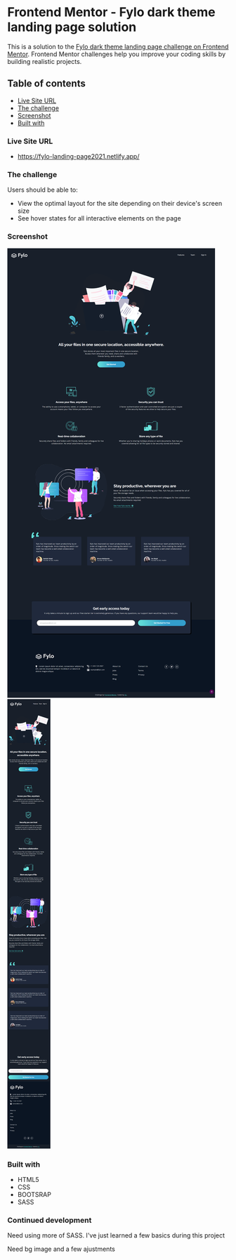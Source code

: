 # Frontend Mentor - Fylo dark theme landing page solution
This is a solution to the [Fylo dark theme landing page challenge on Frontend Mentor](https://www.frontendmentor.io/challenges/fylo-dark-theme-landing-page-5ca5f2d21e82137ec91a50fd). Frontend Mentor challenges help you improve your coding skills by building realistic projects. 

## Table of contents

- [Live Site URL](#links)
- [The challenge](#the-challenge)
- [Screenshot](#screenshot)
- [Built with](#built-with)


### Live Site URL

- https://fylo-landing-page2021.netlify.app/


### The challenge

Users should be able to:

- View the optimal layout for the site depending on their device's screen size
- See hover states for all interactive elements on the page


### Screenshot

![](fylo-desktop.png)
![](fylo-mobile.png)


### Built with

- HTML5 
- CSS 
- BOOTSRAP
- SASS


### Continued development

Need using more of SASS. I've just learned a few basics during this project

Need bg image and a few ajustments 


